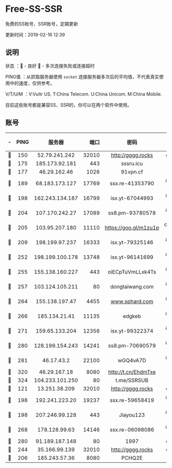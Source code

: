 # Free-SS-SSR

免费的SS账号、SSR账号，定期更新

更新时间：2019-02-16 12:39

## 说明

状态     ：🙂 - 良好 🙁 - 多次连接失败或连接超时

PING值   ：从抓取服务器使用 `socket` 连接服务器多次后的平均值，不代表真实使用中的速度，仅供参考。

V/T/U/M  ：V:Vultr US. T:China Telecom. U:China Unicom. M:China Mobile.

目前这些账号都是兼容SS、SSR的，你可以在两个软件中使用。

## 账号

|-|PING|服务器|端口|密码|加密方式|区域|V/T/U/M|
|:----:|:----:|:-----:|-----:|:----:|:----:|:----:|:----:|
|🙂|150|52.79.241.242|32010|http://gggg.rocks|chacha20|KR|7↑/9↑/9↑/9↑|
|🙂|175|185.173.92.181|443|sssru.icu|rc4-md5|RU|10↑/10↑/10↑/10↑|
|🙂|177|46.29.162.46|1026|91vpn.cf|rc4-md5|RU|10↑/9↑/10↑/10↑|
|🙂|189|68.183.173.127|17769|ssx.re-41353790|aes-256-cfb|US|7↑/6↑/6↑/6↑|
|🙂|198|162.243.134.187|16799|isx.yt-67044993|aes-256-cfb|US|9↑/9↑/9↑/9↑|
|🙂|204|107.170.242.27|17089|ss8.pm-93780578|aes-256-cfb|US|7↑/6↑/6↑/6↑|
|🙂|205|103.95.207.180|11110|https://goo.gl/m1zu1p|chacha20-ietf|US|9↑/9↑/9↑/9↑|
|🙂|209|198.199.97.237|16333|isx.yt-79325146|aes-256-cfb|US|9↑/9↑/9↑/9↑|
|🙂|252|198.199.100.178|13748|isx.yt-96141699|aes-256-cfb|US|9↑/9↑/9↑/9↑|
|🙂|255|155.138.160.227|443|oiECpTuVmLLxk4Ts|aes-256-cfb|US|9↑/10↑/10↑/10↑|
|🙂|257|103.124.105.211|80|dongtaiwang.com|aes-256-cfb|US|10↑/10↑/10↑/10↑|
|🙂|264|155.138.197.47|4455|www.sphard.com|aes-256-cfb|US|9↑/10↑/10↑/10↑|
|🙂|266|185.134.21.41|11135|edgkeb|aes-256-cfb|GB|10↑/10↑/10↑/10↑|
|🙂|271|159.65.133.204|12356|isx.yt-99322374|aes-256-cfb|SG|9↑/9↑/9↑/9↑|
|🙂|280|128.199.154.243|14241|ss8.pm-70690579|aes-256-cfb|SG|10↑/10↑/9↑/10↑|
|🙂|281|46.17.43.2|22100|wGQ4vA7D|aes-256-gcm|RU|2↓/10↑/10↑/10↑|
|🙂|320|46.29.167.18|8080|http://t.cn/EhdmTxe|rc4-md5|RU|10↑/10↑/10↑/10↑|
|🙂|324|104.233.101.250|80|t.me/SSRSUB|rc4-md5|CA|10↑/10↑/10↑/10↑|
|🙂|121|13.251.38.209|32010|http://gggg.rocks|chacha20|SG|9↑/8↓/10↑/9↑|
|🙂|198|192.241.223.20|19237|ssx.re-59658419|aes-256-cfb|US|7↑/6↑/6↑/6↑|
|🙂|198|207.246.99.128|443|Jiayou123|aes-256-cfb|US|10↑/10↑/10↑/10↑|
|🙂|268|178.128.99.63|14146|ssx.re-06098086|aes-256-cfb|SG|7↑/5↑/6↑/5↑|
|🙂|280|91.189.187.148|80|1997|chacha20|US|9↑/10↑/8↑/10↑|
|🙂|244|35.166.99.139|32010|http://gggg.rocks|chacha20|US|10↑/10↑/10↑/10↑|
|🙁|206|185.243.57.36|8080|PCHQ2E|rc4-md5|US|10↑/9↑/9↑/9↑|
